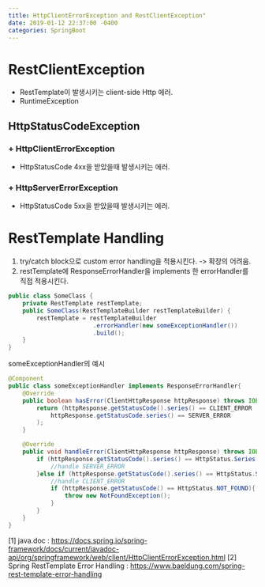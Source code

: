 ```yaml
---
title: HttpClientErrorException and RestClientException"
date: 2019-01-12 22:37:00 -0400
categories: SpringBoot
---
```

# RestClientException

- RestTemplate이 발생시키는 client-side Http 에러.
- RuntimeException

## HttpStatusCodeException
### + HttpClientErrorException
- HttpStatusCode 4xx을 받았을때 발생시키는 에러. 

### + HttpServerErrorException
- HttpStatusCode 5xx을 받았을때 발생시키는 에러.


# RestTemplate Handling
1. try/catch block으로 custom error handling을 적용시킨다. -> 확장의 어려움.
2. restTemplate에 ResponseErrorHandler을 implements 한 errorHandler를 직접 적용시킨다.
```java
public class SomeClass {
    private RestTemplate restTemplate;
    public SomeClass(RestTemplateBuilder restTemplateBuilder) {
        restTemplate = restTemplateBuilder
                        .errorHandler(new someExceptionHandler())
                        .build();
    }
}
```
someExceptionHandler의 예시
```java
@Component
public class someExceptionHandler implements ResponseErrorHandler{
    @Override
    public boolean hasError(ClientHttpResponse httpResponse) throws IOException{
        return (httpResponse.getStatusCode().series() == CLIENT_ERROR ||
            httpResponse.getStatusCode.series() == SERVER_ERROR
        );
    }

    @Override
    public void handleError(ClientHttpResponse httpResponse) throws IOException {
        if (httpResponse.getStatusCode().series() == HttpStatus.Series.SERVER_ERROR){
            //handle SERVER_ERROR
        }else if (httpResponse.getStatusCode().series() == HttpStatus.Series.CLIENT_ERROR){
            //handle CLIENT_ERROR
            if (httpResponse.getStatusCode() == HttpStatus.NOT_FOUND){
                throw new NotFoundException();
            }
        }
    }
} 
```


[1] java.doc : https://docs.spring.io/spring-framework/docs/current/javadoc-api/org/springframework/web/client/HttpClientErrorException.html
[2] Spring RestTemplate Error Handling : https://www.baeldung.com/spring-rest-template-error-handling 